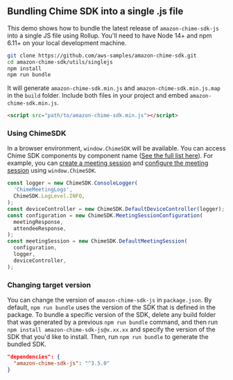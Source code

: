 ## Bundling Chime SDK into a single .js file

This demo shows how to bundle the latest release of `amazon-chime-sdk-js` into a single JS file using Rollup. You'll need to have Node 14+ and npm 6.11+ on your local development machine.

```bash
git clone https://github.com/aws-samples/amazon-chime-sdk.git
cd amazon-chime-sdk/utils/singlejs
npm install
npm run bundle
```

It will generate `amazon-chime-sdk.min.js` and `amazon-chime-sdk.min.js.map` in the `build` folder. Include both files in your project and embed `amazon-chime-sdk.min.js`.

```html
<script src="path/to/amazon-chime-sdk.min.js"></script>
```

### Using ChimeSDK

In a browser environment, `window.ChimeSDK` will be available. You can access Chime SDK components by component name ([See the full list here](https://github.com/aws/amazon-chime-sdk-js/blob/master/src/index.ts)).
For example, you can [create a meeting session](https://aws.github.io/amazon-chime-sdk-js/modules/apioverview.html#1-create-a-session) and [configure the meeting session](https://aws.github.io/amazon-chime-sdk-js/modules/apioverview.html#2-configure-the-session) using `window.ChimeSDK`.

```js
const logger = new ChimeSDK.ConsoleLogger(
  'ChimeMeetingLogs',
  ChimeSDK.LogLevel.INFO,
);
const deviceController = new ChimeSDK.DefaultDeviceController(logger);
const configuration = new ChimeSDK.MeetingSessionConfiguration(
  meetingResponse,
  attendeeResponse,
);
const meetingSession = new ChimeSDK.DefaultMeetingSession(
  configuration,
  logger,
  deviceController,
);
```

### Changing target version

You can change the version of `amazon-chime-sdk-js` in `package.json`. By default, `npm run bundle` uses the version of the SDK that is defined in the package. To bundle a specific version of the SDK, delete any build folder that was generated by a previous `npm run bundle` command, and then run `npm install amazon-chime-sdk-js@x.xx.xx` and specify the version of the SDK that you'd like to install. Then, run `npm run bundle` to generate the bundled SDK.

```json
"dependencies": {
  "amazon-chime-sdk-js": "^3.5.0"
}
```
